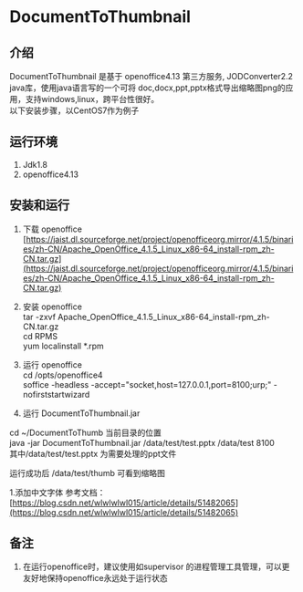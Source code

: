 # DocumentToThumbnail  #

## 介绍 ##
DocumentToThumbnail 是基于 openoffice4.13 第三方服务, JODConverter2.2 java库，使用java语言写的一个可将 doc,docx,ppt,pptx格式导出缩略图png的应用，支持windows,linux，跨平台性很好。</br>
以下安装步骤，以CentOS7作为例子

## 运行环境 ##
1. Jdk1.8 
1. openoffice4.13

## 安装和运行 ##

1. 下载 openoffice </br>
[https://jaist.dl.sourceforge.net/project/openofficeorg.mirror/4.1.5/binaries/zh-CN/Apache_OpenOffice_4.1.5_Linux_x86-64_install-rpm_zh-CN.tar.gz](https://jaist.dl.sourceforge.net/project/openofficeorg.mirror/4.1.5/binaries/zh-CN/Apache_OpenOffice_4.1.5_Linux_x86-64_install-rpm_zh-CN.tar.gz)

1. 安装 openoffice</br>
tar -zxvf Apache_OpenOffice_4.1.5_Linux_x86-64_install-rpm_zh-CN.tar.gz </br>
cd RPMS </br>
yum localinstall *.rpm </br>

1. 运行 openoffice</br>
cd /opts/openoffice4 </br>
soffice -headless -accept="socket,host=127.0.0.1,port=8100;urp;" -nofirststartwizard


1. 运行 DocumentToThumbnail.jar

cd ~/DocumentToThumb 当前目录的位置  </br>
java -jar DocumentToThumbnail.jar /data/test/test.pptx /data/test 8100 </br>
其中/data/test/test.pptx 为需要处理的ppt文件  
 
运行成功后 /data/test/thumb 可看到缩略图

1.添加中文字体
参考文档：[https://blog.csdn.net/wlwlwlwl015/article/details/51482065](https://blog.csdn.net/wlwlwlwl015/article/details/51482065)


## 备注 ##
1. 在运行openoffice时，建议使用如supervisor 的进程管理工具管理，可以更友好地保持openoffice永远处于运行状态
